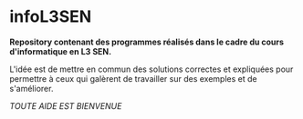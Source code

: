 # infoL3SEN
**Repository contenant des programmes réalisés dans le cadre du cours d'informatique en L3 SEN.**

L'idée est de mettre en commun des solutions correctes et expliquées pour permettre à ceux qui galèrent de travailler sur des exemples et de s'améliorer.

*TOUTE AIDE EST BIENVENUE*


